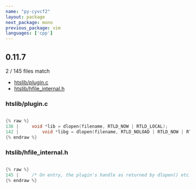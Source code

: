 ```yaml
---
name: "py-cyvcf2"
layout: package
next_package: mono
previous_package: vim
languages: ['cpp']
---
```

## 0.11.7
2 / 145 files match

 - [htslib/plugin.c](#htslibpluginc)
 - [htslib/hfile_internal.h](#htslibhfile_internalh)

### htslib/plugin.c

```cpp

{% raw %}
136 |     void *lib = dlopen(filename, RTLD_NOW | RTLD_LOCAL);
142 |         void *libg = dlopen(filename, RTLD_NOLOAD | RTLD_NOW | RTLD_GLOBAL);
{% endraw %}

```
### htslib/hfile_internal.h

```cpp

{% raw %}
145 |     /* On entry, the plugin's handle as returned by dlopen() etc.  */
{% endraw %}

```